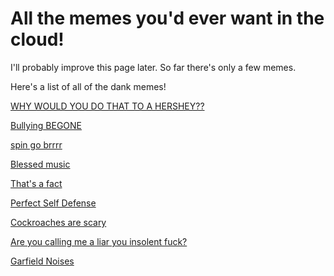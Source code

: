 <body>

<h1>All the memes you'd ever want in the cloud!</h1>
<p>I'll probably improve this page later. So far there's only a few memes.</p>
<p>Here's a list of all of the dank memes!</p>
<p><a href="https://plextora.github.io/meme-cloud-save/memes/hershey.mp4">WHY WOULD YOU DO THAT TO A HERSHEY??</a></p>
<p><a href="https://plextora.github.io/meme-cloud-save/memes/bullying_begone.png">Bullying BEGONE</a></p>
<p><a href="https://plextora.github.io/meme-cloud-save/memes/spin.mp4">spin go brrrr</a></p>
<p><a href="https://plextora.github.io/meme-cloud-save/memes/mmm_yes_music.mp4">Blessed music</a></p>
<p><a href="https://plextora.github.io/meme-cloud-save/memes/the%20office.jpg">That's a fact</a></p>
<p><a href="https://plextora.github.io/meme-cloud-save/memes/perfect_self_defense.mp4">Perfect Self Defense</a></p>
<p><a href="https://plextora.github.io/meme-cloud-save/memes/cockroaches.mp4">Cockroaches are scary</a></p>
<p><a href="https://plextora.github.io/meme-cloud-save/memes/insolent_fuck.mp4">Are you calling me a liar you insolent fuck?</a></p>
<p><a href="https://plextora.github.io/meme-cloud-save/memes/Garfield_noises.mp4">Garfield Noises</a></p>
